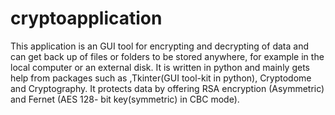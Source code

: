 # cryptoapplication
This application is an GUI tool for encrypting and decrypting of data and can get
back up of files or folders to be stored anywhere, for example in the local computer or an external disk. It is written in python and mainly gets help from packages such as ,Tkinter(GUI tool-kit in python), Cryptodome and Cryptography.
It protects data by offering RSA encryption (Asymmetric) and Fernet (AES 128-
bit key(symmetric) in CBC mode).
